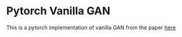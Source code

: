 # Pytorch Vanilla GAN
This is a pytorch implementation of vanilla GAN from the paper [here](https://arxiv.org/abs/1406.2661)
